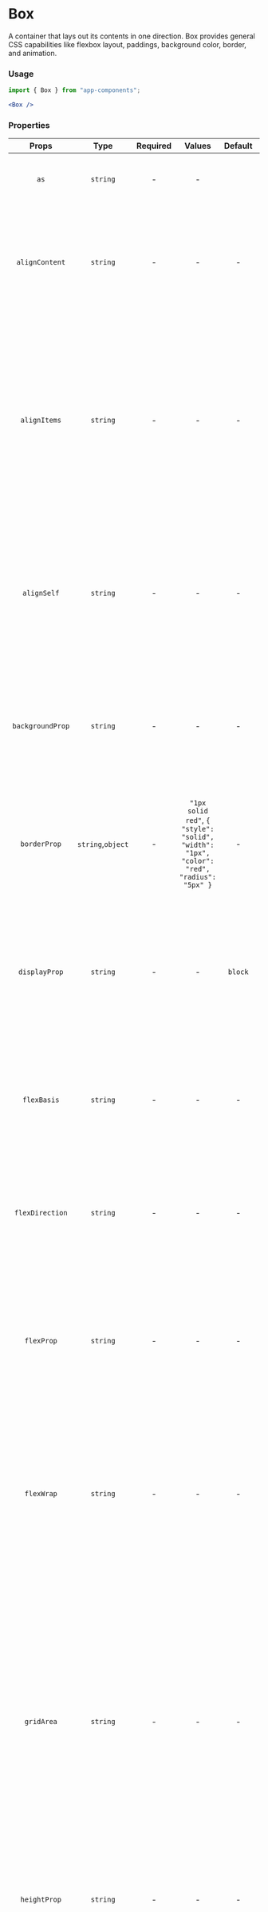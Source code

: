 # Box

A container that lays out its contents in one direction. Box provides  general CSS capabilities like flexbox layout, paddings, background color, border, and animation.

### Usage

```js
import { Box } from "app-components";
```

```jsx
<Box />
```

### Properties

| Props            |      Type         | Required | Values | Default | Description                                           |
| :--------------: | :---------------: | :------: | :----: | :-----: | ---------------------------------------------------------------------------------------------------------------------------------------------------------------------------------------------------------------------------------------------------------------------------------------- |
| `as`             | `string`          |    -     |   -    |         | Sets the tag through which to render the component    |
| `alignContent`   | `string`          |    -     |   -    |    -    | sets the distribution of space between and around content items along a flexbox's cross-axis or a grid's block axis |
| `alignItems`     | `string`          |    -     |   -    |    -    | sets the align-self value on all direct children as a group. In Flexbox, it controls the alignment of items on the Cross Axis. In Grid Layout, it controls the alignment of items on the Block Axis within their grid area. |
| `alignSelf`      | `string`          |    -     |   -    |    -    | overrides a grid or flex item's align-items value. In Grid, it aligns the item inside the grid area. In Flexbox, it aligns the item on the cross axis. |
| `backgroundProp` | `string`          |    -     |   -    |    -    | sets all background style properties at once, such as color, image, origin and size, or repeat method. |
| `borderProp`     | `string`,`object` |    -     |   `"1px solid red"`, `{ "style": "solid",  "width": "1px", "color": "red", "radius": "5px" }`   |    -    | sets an element's border. It sets the values of border-width, border-style, and border-color. |
| `displayProp`    | `string`          |    -     |   -    | `block` | sets whether an element is treated as a block or inline element and the layout used for its children, such as flow layout, grid or flex. |
| `flexBasis`      | `string`          |    -     |   -    |    -    | sets the initial main size of a flex item. It sets the size of the content box unless otherwise set with box-sizing. |
| `flexDirection`  | `string`          |    -     |   -    |    -    | sets how flex items are placed in the flex container defining the main axis and the direction (normal or reversed). |
| `flexProp`       | `string`          |    -     |   -    |    -    | sets how a flex item will grow or shrink to fit the space available in its flex container. It is a shorthand for flex-grow, flex-shrink, and flex-basis. |
| `flexWrap`       | `string`          |    -     |   -    |    -    | sets whether flex items are forced onto one line or can wrap onto multiple lines. If wrapping is allowed, it sets the direction that lines are stacked. |
| `gridArea`       | `string`          |    -     |   -    |    -    |  is a shorthand property for grid-row-start, grid-column-start, grid-row-end and grid-column-end, specifying a grid item’s size and location within the grid by contributing a line, a span, or nothing (automatic) to its grid placement, thereby specifying the edges of its grid area. |
| `heightProp`     | `string`          |    -     |   -    |    -    | defines the height of the border of the element area. |
| `justifyContent` | `string`          |    -     |   -    |    -    | defines how the browser distributes space between and around content items along the main-axis of a flex container, and the inline axis of a grid container. |
| `justifyItems`   | `string`          |    -     |   -    |    -    | defines the default justify-self for all items of the box, giving them all a default way of justifying each box along the appropriate axis. |
| `justifySelf`    | `string`          |    -     |   -    |    -    | sets the way a box is justified inside its alignment container along the appropriate axis. |
| `marginProp`     | `string`          |    -     |   -    |    -    | sets the margin area on all four sides of an element. It is a shorthand for margin-top, margin-right, margin-bottom, and margin-left. |
| `overflowProp`   | `string`          |    -     |   -    |    -    | sets what to do when an element's content is too big to fit in its block formatting context. |
| `paddingProp`    | `string`          |    -     |   -    |    -    | sets the padding area on all four sides of an element. It is a shorthand for padding-top, padding-right, padding-bottom, and padding-left |
| `textAlign`      | `string`          |    -     |   -    |    -    | sets the horizontal alignment of a block element or table-cell box. This means it works like vertical-align but in the horizontal direction |
| `widthProp`      | `string`          |    -     |   -    |    -    | defines the width of the border of the element area. |
